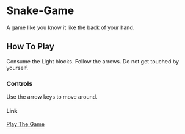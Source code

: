 # Snake-Game
A game like you know it like the back of your hand.

## How To Play

Consume the Light blocks.
Follow the arrows.
Do not get touched by yourself.

### Controls
Use the arrow keys to move around.

#### Link
[Play The Game](https://yash-awesome.github.io/snake-game/)
